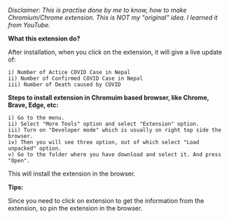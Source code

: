 <i> Disclaimer: This is practise done by me to know, how to make Chromium/Chrome extension. This is NOT my "original" idea. I learned it from YouTube.</i>

<b> What this extension do? </b>

After installation, when you click on the extension, it will give a live update of:
	
	i) Number of Actice COVID Case in Nepal
	ii) Number of Confirmed COVID Case in Nepal
	iii) Number of Death caused by COVID


<b> Steps to install extension in Chromuim based browser, like Chrome, Brave, Edge, etc: </b>

	i) Go to the menu.
	ii) Select "More Tools" option and select "Extension" option.
	iii) Turn on "Developer mode" which is usually on right top side the browser.
	iv) Then you will see three option, out of which select "Load unpacked" option.
	v) Go to the folder where you have download and select it. And press "Open".

This will install the extension in the browser.


<b> Tips: </b>

Since you need to click on extension to get the information from the extension, so pin the extension in the browser.
